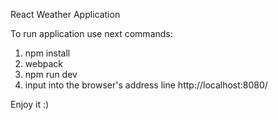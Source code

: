 React Weather Application

To run application use next commands:

1) npm install
2) webpack
3) npm run dev
4) input into the browser's address line http://localhost:8080/

Enjoy it :)